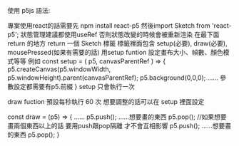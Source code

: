 使用 p5js 語法:

專案使用react的話需要先 npm install react-p5
然後import Sketch from 'react-p5';
狀態管理建議都使用useRef 否則狀態改變的時候會被重新渲染
在最下面 return 的地方 return 一個 Sketch 標籤
標籤裡面包含 setup(必要), draw(必要), mousePressed(如果有需要的話)
用setup funtion 設定畫布大小、幀數、顏色模式等等
例如 
const setup = ( p5, canvasParentRef ) => {
    p5.createCanvas(p5.windowWidth, p5.windowHeight).parent(canvasParentRef);
    p5.background(0,0,0);
    ......
    參數設定都需要有p5.前綴
}
setup 只會執行一次

draw fuction 預設每秒執行 60 次 想要調整的話可以在 setup 裡面設定

const draw = (p5) => {
    ......
    p5.push();
    ......想要畫的東西
    p5.pop();
    //如果想要畫兩個東西以上的話 要用push跟pop隔離 才不會互相影響
    p5.push();
    ......想要畫的東西
    p5.pop();
}